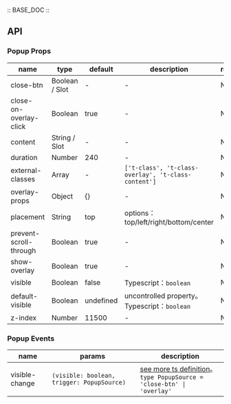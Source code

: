 :: BASE_DOC ::

## API

### Popup Props

 name                   | type           | default   | description                                         | required 
------------------------|----------------|-----------|-----------------------------------------------------|----------
 close-btn              | Boolean / Slot | -         | \-                                                  | N        
 close-on-overlay-click | Boolean        | true      | \-                                                  | N        
 content                | String / Slot  | -         | \-                                                  | N        
 duration               | Number         | 240       | \-                                                  | N        
 external-classes       | Array          | -         | `['t-class', 't-class-overlay', 't-class-content']` | N        
 overlay-props          | Object         | {}        | \-                                                  | N        
 placement              | String         | top       | options：top/left/right/bottom/center                | N        
 prevent-scroll-through | Boolean        | true      | \-                                                  | N        
 show-overlay           | Boolean        | true      | \-                                                  | N        
 visible                | Boolean        | false     | Typescript：`boolean`                                | N        
 default-visible        | Boolean        | undefined | uncontrolled property。Typescript：`boolean`          | N        
 z-index                | Number         | 11500     | \-                                                  | N        

### Popup Events

 name           | params                                      | description                                                                                                                                                     
----------------|---------------------------------------------|-----------------------------------------------------------------------------------------------------------------------------------------------------------------
 visible-change | `(visible: boolean, trigger: PopupSource) ` | [see more ts definition](https://github.com/Tencent/tdesign-miniprogram/tree/develop/src/popup/type.ts)。<br/>`type PopupSource = 'close-btn' \| 'overlay'`<br/> 
